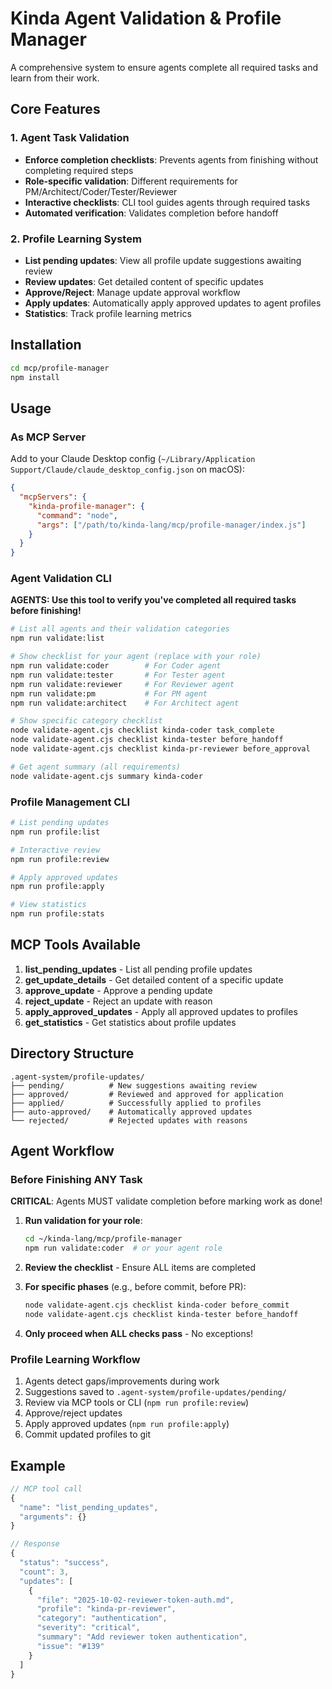 # Kinda Agent Validation & Profile Manager

A comprehensive system to ensure agents complete all required tasks and learn from their work.

## Core Features

### 1. Agent Task Validation
- **Enforce completion checklists**: Prevents agents from finishing without completing required steps
- **Role-specific validation**: Different requirements for PM/Architect/Coder/Tester/Reviewer
- **Interactive checklists**: CLI tool guides agents through required tasks
- **Automated verification**: Validates completion before handoff

### 2. Profile Learning System
- **List pending updates**: View all profile update suggestions awaiting review
- **Review updates**: Get detailed content of specific updates
- **Approve/Reject**: Manage update approval workflow
- **Apply updates**: Automatically apply approved updates to agent profiles
- **Statistics**: Track profile learning metrics

## Installation

```bash
cd mcp/profile-manager
npm install
```

## Usage

### As MCP Server

Add to your Claude Desktop config (`~/Library/Application Support/Claude/claude_desktop_config.json` on macOS):

```json
{
  "mcpServers": {
    "kinda-profile-manager": {
      "command": "node",
      "args": ["/path/to/kinda-lang/mcp/profile-manager/index.js"]
    }
  }
}
```

### Agent Validation CLI

**AGENTS: Use this tool to verify you've completed all required tasks before finishing!**

```bash
# List all agents and their validation categories
npm run validate:list

# Show checklist for your agent (replace with your role)
npm run validate:coder        # For Coder agent
npm run validate:tester       # For Tester agent
npm run validate:reviewer     # For Reviewer agent
npm run validate:pm           # For PM agent
npm run validate:architect    # For Architect agent

# Show specific category checklist
node validate-agent.cjs checklist kinda-coder task_complete
node validate-agent.cjs checklist kinda-tester before_handoff
node validate-agent.cjs checklist kinda-pr-reviewer before_approval

# Get agent summary (all requirements)
node validate-agent.cjs summary kinda-coder
```

### Profile Management CLI

```bash
# List pending updates
npm run profile:list

# Interactive review
npm run profile:review

# Apply approved updates
npm run profile:apply

# View statistics
npm run profile:stats
```

## MCP Tools Available

1. **list_pending_updates** - List all pending profile updates
2. **get_update_details** - Get detailed content of a specific update
3. **approve_update** - Approve a pending update
4. **reject_update** - Reject an update with reason
5. **apply_approved_updates** - Apply all approved updates to profiles
6. **get_statistics** - Get statistics about profile updates

## Directory Structure

```
.agent-system/profile-updates/
├── pending/          # New suggestions awaiting review
├── approved/         # Reviewed and approved for application
├── applied/          # Successfully applied to profiles
├── auto-approved/    # Automatically approved updates
└── rejected/         # Rejected updates with reasons
```

## Agent Workflow

### Before Finishing ANY Task

**CRITICAL**: Agents MUST validate completion before marking work as done!

1. **Run validation for your role**:
   ```bash
   cd ~/kinda-lang/mcp/profile-manager
   npm run validate:coder  # or your agent role
   ```

2. **Review the checklist** - Ensure ALL items are completed

3. **For specific phases** (e.g., before commit, before PR):
   ```bash
   node validate-agent.cjs checklist kinda-coder before_commit
   node validate-agent.cjs checklist kinda-tester before_handoff
   ```

4. **Only proceed when ALL checks pass** - No exceptions!

### Profile Learning Workflow

1. Agents detect gaps/improvements during work
2. Suggestions saved to `.agent-system/profile-updates/pending/`
3. Review via MCP tools or CLI (`npm run profile:review`)
4. Approve/reject updates
5. Apply approved updates (`npm run profile:apply`)
6. Commit updated profiles to git

## Example

```javascript
// MCP tool call
{
  "name": "list_pending_updates",
  "arguments": {}
}

// Response
{
  "status": "success",
  "count": 3,
  "updates": [
    {
      "file": "2025-10-02-reviewer-token-auth.md",
      "profile": "kinda-pr-reviewer",
      "category": "authentication",
      "severity": "critical",
      "summary": "Add reviewer token authentication",
      "issue": "#139"
    }
  ]
}
```
